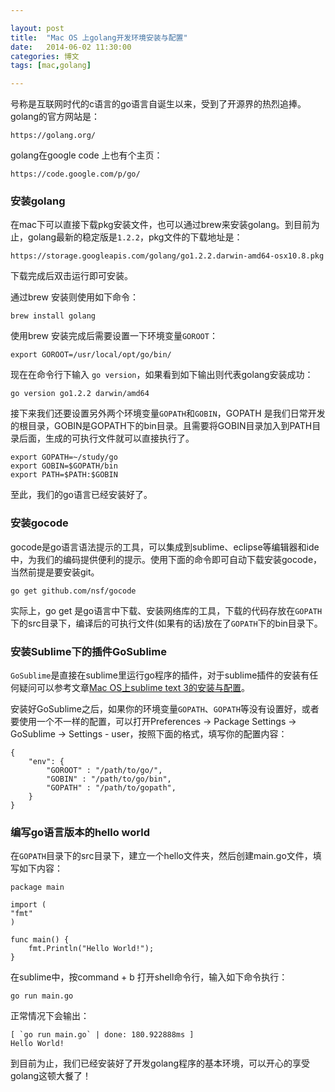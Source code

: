 ```yaml
---

layout: post
title:  "Mac OS 上golang开发环境安装与配置"
date:   2014-06-02 11:30:00
categories: 博文
tags: [mac,golang]

---
```


号称是互联网时代的c语言的go语言自诞生以来，受到了开源界的热烈追捧。golang的官方网站是：

	https://golang.org/

golang在google code 上也有个主页：

	https://code.google.com/p/go/


### 安装golang

在mac下可以直接下载pkg安装文件，也可以通过brew来安装golang。到目前为止，golang最新的稳定版是`1.2.2`，pkg文件的下载地址是：

	https://storage.googleapis.com/golang/go1.2.2.darwin-amd64-osx10.8.pkg
	
下载完成后双击运行即可安装。

通过brew 安装则使用如下命令：

	brew install golang
	
使用brew 安装完成后需要设置一下环境变量`GOROOT`：

	export GOROOT=/usr/local/opt/go/bin/
	
现在在命令行下输入 `go version`，如果看到如下输出则代表golang安装成功：

	go version go1.2.2 darwin/amd64
	
接下来我们还要设置另外两个环境变量`GOPATH`和`GOBIN`，GOPATH 是我们日常开发的根目录，GOBIN是GOPATH下的bin目录。且需要将GOBIN目录加入到PATH目录后面，生成的可执行文件就可以直接执行了。

	export GOPATH=~/study/go
	export GOBIN=$GOPATH/bin
	export PATH=$PATH:$GOBIN
	
至此，我们的go语言已经安装好了。


### 安装gocode

gocode是go语言语法提示的工具，可以集成到sublime、eclipse等编辑器和ide中，为我们的编码提供便利的提示。使用下面的命令即可自动下载安装gocode，当然前提是要安装git。

	go get github.com/nsf/gocode
	
实际上，go get 是go语言中下载、安装网络库的工具，下载的代码存放在`GOPATH`下的src目录下，编译后的可执行文件(如果有的话)放在了`GOPATH`下的bin目录下。

	
### 安装Sublime下的插件GoSublime

`GoSublime`是直接在sublime里运行go程序的插件，对于sublime插件的安装有任何疑问可以参考文章[Mac OS上sublime text 3的安装与配置](http://tabalt.net/blog/install-sublime-text-3-on-mac)。

安装好GoSublime之后，如果你的环境变量`GOPATH`、`GOPATH`等没有设置好，或者要使用一个不一样的配置，可以打开Preferences -> Package Settings -> GoSublime -> Settings - user，按照下面的格式，填写你的配置内容：

	{
    	"env": {
    		"GOROOT" : "/path/to/go/",
     		"GOBIN" : "/path/to/go/bin",
     		"GOPATH" : "/path/to/gopath",
    	}
	}


### 编写go语言版本的hello world


在`GOPATH`目录下的src目录下，建立一个hello文件夹，然后创建main.go文件，填写如下内容：

	package main

	import (
    "fmt"
	)

	func main() {
    	fmt.Println("Hello World!");
	}

在sublime中，按command + b 打开shell命令行，输入如下命令执行：

	go run main.go

正常情况下会输出：

	[ `go run main.go` | done: 180.922888ms ]
  	Hello World!


到目前为止，我们已经安装好了开发golang程序的基本环境，可以开心的享受golang这顿大餐了！







